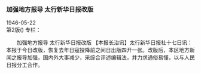 ### 加强地方报导  太行新华日报改版  

1946-05-22  
第2版()
专栏：

　　加强地方报导
    太行新华日报改版
    【本报长治讯】太行新华日报社十七日讯：本报于今日改版，恢复去年日寇投降前之间日出版四开一张。改版后，本区地方新闻之报导加强，国内外大事减少，采综合评述编辑法，并力求通俗易懂，以与人民日报分工合作。  
